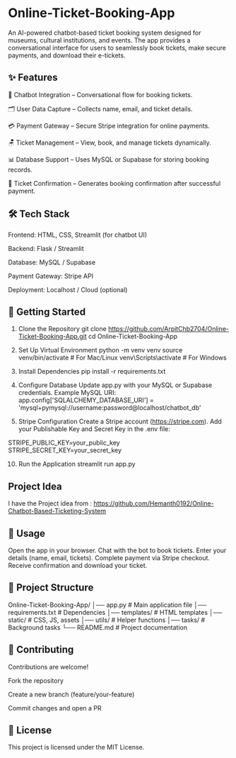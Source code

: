 # Online-Ticket-Booking-App

An AI-powered chatbot-based ticket booking system designed for museums, cultural institutions, and events. The app provides a conversational interface for users to seamlessly book tickets, make secure payments, and download their e-tickets.

## ✨ Features

💬 Chatbot Integration – Conversational flow for booking tickets.

🗂 User Data Capture – Collects name, email, and ticket details.

💳 Payment Gateway – Secure Stripe integration for online payments.

🪑 Ticket Management – View, book, and manage tickets dynamically.

📊 Database Support – Uses MySQL or Supabase for storing booking records.

📄 Ticket Confirmation – Generates booking confirmation after successful payment.

## 🛠 Tech Stack

Frontend: HTML, CSS, Streamlit (for chatbot UI)

Backend: Flask / Streamlit

Database: MySQL / Supabase

Payment Gateway: Stripe API

Deployment: Localhost / Cloud (optional)

## 🚀 Getting Started

1. Clone the Repository
git clone https://github.com/ArpitChb2704/Online-Ticket-Booking-App.git
cd Online-Ticket-Booking-App

3. Set Up Virtual Environment
python -m venv venv
source venv/bin/activate   # For Mac/Linux
venv\Scripts\activate      # For Windows

5. Install Dependencies
pip install -r requirements.txt

7. Configure Database
Update app.py with your MySQL or Supabase credentials.
Example MySQL URI:
app.config['SQLALCHEMY_DATABASE_URI'] = 'mysql+pymysql://username:password@localhost/chatbot_db'

9. Stripe Configuration
Create a Stripe account (https://stripe.com).
Add your Publishable Key and Secret Key in the .env file:

STRIPE_PUBLIC_KEY=your_public_key
STRIPE_SECRET_KEY=your_secret_key

10. Run the Application
streamlit run app.py

## Project Idea

I have the Project idea from : https://github.com/Hemanth0192/Online-Chatbot-Based-Ticketing-System

## 📖 Usage

Open the app in your browser.
Chat with the bot to book tickets.
Enter your details (name, email, tickets).
Complete payment via Stripe checkout.
Receive confirmation and download your ticket.

## 📂 Project Structure
Online-Ticket-Booking-App/
│── app.py                # Main application file
│── requirements.txt      # Dependencies
│── templates/            # HTML templates
│── static/               # CSS, JS, assets
│── utils/                # Helper functions
│── tasks/                # Background tasks
└── README.md             # Project documentation

## 🤝 Contributing

Contributions are welcome!

Fork the repository

Create a new branch (feature/your-feature)

Commit changes and open a PR

## 📜 License

This project is licensed under the MIT License.
